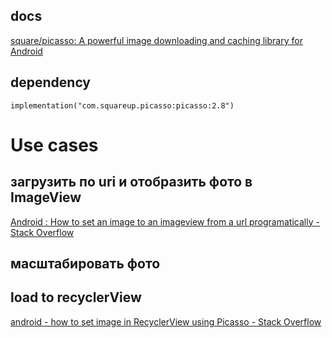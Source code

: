 ## docs
[square/picasso: A powerful image downloading and caching library for Android](https://github.com/square/picasso)
## dependency
```
implementation("com.squareup.picasso:picasso:2.8")
```
# Use cases
## загрузить по uri и отобразить фото в ImageView
[Android : How to set an image to an imageview from a url programatically - Stack Overflow](https://stackoverflow.com/questions/43971819/android-how-to-set-an-image-to-an-imageview-from-a-url-programatically)
## масштабировать фото
## load to recyclerView
[android - how to set image in RecyclerView using Picasso - Stack Overflow](https://stackoverflow.com/questions/63082166/how-to-set-image-in-recyclerview-using-picasso)
